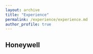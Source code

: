 ```yaml
---
layout: archive
title: "Experience"
permalink: /experience/experience.md
author_profile: true
---
```

## Honeywell


